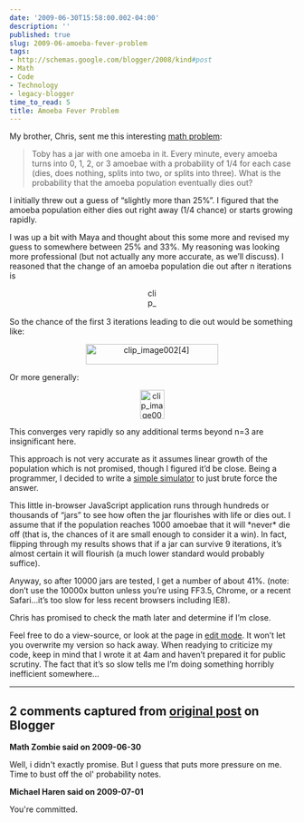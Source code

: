 ```yaml
---
date: '2009-06-30T15:58:00.002-04:00'
description: ''
published: true
slug: 2009-06-amoeba-fever-problem
tags:
- http://schemas.google.com/blogger/2008/kind#post
- Math
- Code
- Technology
- legacy-blogger
time_to_read: 5
title: Amoeba Fever Problem
---
```


<p>My brother, Chris, sent me this interesting <a href="http://yofx.blogspot.com/2009/06/amoeba-fever-problem.html">math problem</a>:</p>  <blockquote>   <p>Toby has a jar with one amoeba in it. Every minute, every amoeba turns into 0, 1, 2, or 3 amoebae with a probability of 1/4 for each case (dies, does nothing, splits into two, or splits into three). What is the probability that the amoeba population eventually dies out?</p> </blockquote>  <p>I initially threw out a guess of “slightly more than 25%”. I figured that the amoeba population either dies out right away (1/4 chance) or starts growing rapidly.</p>  <p>I was up a bit with Maya and thought about this some more and revised my guess to somewhere between 25% and 33%. My reasoning was looking more professional (but not actually any more accurate, as we’ll discuss). I reasoned that the change of an amoeba population die out after n iterations is </p>  <p align="center"><img alt="clip_image002" border="0" height="36" src="http://lh6.ggpht.com/_IKD9WtY5kxU/SkpuXAfjJ6I/AAAAAAAAANw/a1aB5p2PYM8/clip_image002%5B3%5D.gif?imgmax=800" style="border-bottom: 0px; border-left: 0px; display: inline; border-top: 0px; border-right: 0px;" title="clip_image002" width="16" /></p>  <p>So the chance of the first 3 iterations leading to die out would be something like:</p>  <p align="center"><img alt="clip_image002[4]" border="0" height="36" src="http://lh6.ggpht.com/_IKD9WtY5kxU/SkpuXRZrk0I/AAAAAAAAAN0/C7tA73mFz5w/clip_image002%5B4%5D%5B2%5D.gif?imgmax=800" style="border-bottom: 0px; border-left: 0px; display: inline; border-top: 0px; border-right: 0px;" title="clip_image002[4]" width="234" /></p>  <p></p>  <p>Or more generally:</p>  <p align="center"><img alt="clip_image002[6]" border="0" height="51" src="http://lh5.ggpht.com/_IKD9WtY5kxU/SkpuXV3tKmI/AAAAAAAAAN4/DMPRf-PwmkA/clip_image002%5B6%5D%5B2%5D.gif?imgmax=800" style="border-bottom: 0px; border-left: 0px; display: inline; border-top: 0px; border-right: 0px;" title="clip_image002[6]" width="43" /></p>  <p></p>  <p>This converges very rapidly so any additional terms beyond n=3 are insignificant here.</p>  <p>This approach is not very accurate as it assumes linear growth of the population which is not promised, though I figured it’d be close. Being a programmer, I decided to write a <a href="http://jsbin.com/afoli">simple simulator</a> to just brute force the answer.</p>  <p>This little in-browser JavaScript application runs through hundreds or thousands of “jars” to see how often the jar flourishes with life or dies out. I assume that if the population reaches 1000 amoebae that it will *never* die off (that is, the chances of it are small enough to consider it a win). In fact, flipping through my results shows that if a jar can survive 9 iterations, it’s almost certain it will flourish (a much lower standard would probably suffice).</p>  <p>Anyway, so after 10000 jars are tested, I get a number of about 41%. (note: don’t use the 10000x button unless you’re using FF3.5, Chrome, or a recent Safari…it’s too slow for less recent browsers including IE8).</p>  <p>Chris has promised to check the math later and determine if I’m close.</p>  <p>Feel free to do a view-source, or look at the page in <a href="http://jsbin.com/afoli/edit">edit mode</a>. It won’t let you overwrite my version so hack away. When readying to criticize my code, keep in mind that I wrote it at 4am and haven’t prepared it for public scrutiny. The fact that it’s so slow tells me I’m doing something horribly inefficient somewhere…</p>

---

## 2 comments captured from [original post](https://blog.wassupy.com/2009/06/amoeba-fever-problem.html) on Blogger

**Math Zombie said on 2009-06-30**

Well, i didn't exactly promise. But I guess that puts more pressure on me. Time to bust off the ol' probability notes.

**Michael Haren said on 2009-07-01**

You're committed.


